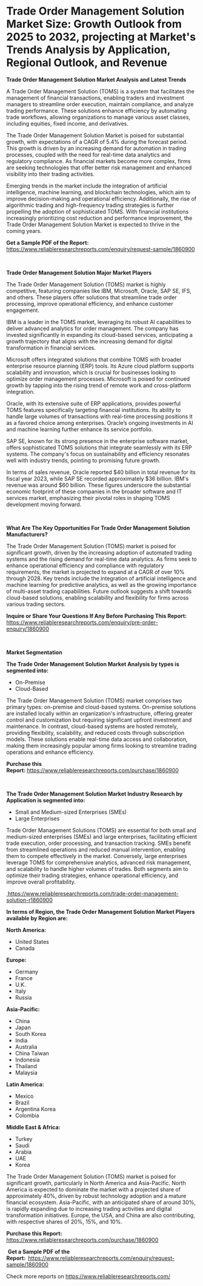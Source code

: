 <p><h1>Trade Order Management Solution Market Size: Growth Outlook from 2025 to 2032, projecting at Market's Trends Analysis by Application, Regional Outlook, and Revenue</h1></p><p><strong>Trade Order Management Solution Market Analysis and Latest Trends</strong></p>
<p><p>A Trade Order Management Solution (TOMS) is a system that facilitates the management of financial transactions, enabling traders and investment managers to streamline order execution, maintain compliance, and analyze trading performance. These solutions enhance efficiency by automating trade workflows, allowing organizations to manage various asset classes, including equities, fixed income, and derivatives.</p><p>The Trade Order Management Solution Market is poised for substantial growth, with expectations of a CAGR of 5.4% during the forecast period. This growth is driven by an increasing demand for automation in trading processes, coupled with the need for real-time data analytics and regulatory compliance. As financial markets become more complex, firms are seeking technologies that offer better risk management and enhanced visibility into their trading activities.</p><p>Emerging trends in the market include the integration of artificial intelligence, machine learning, and blockchain technologies, which aim to improve decision-making and operational efficiency. Additionally, the rise of algorithmic trading and high-frequency trading strategies is further propelling the adoption of sophisticated TOMS. With financial institutions increasingly prioritizing cost reduction and performance improvement, the Trade Order Management Solution Market is expected to thrive in the coming years.</p></p>
<p><strong>Get a Sample PDF of the Report:&nbsp;</strong> <a href="https://www.reliableresearchreports.com/enquiry/request-sample/1860900?utm_campaign=3031&utm_medium=2&utm_source=Github&utm_content=ia&utm_term=11032025&utm_id=trade-order-management-solution">https://www.reliableresearchreports.com/enquiry/request-sample/1860900</a></p>
<p>&nbsp;</p>
<p><strong>Trade Order Management Solution Major Market Players</strong></p>
<p><p>The Trade Order Management Solution (TOMS) market is highly competitive, featuring companies like IBM, Microsoft, Oracle, SAP SE, IFS, and others. These players offer solutions that streamline trade order processing, improve operational efficiency, and enhance customer engagement.</p><p>IBM is a leader in the TOMS market, leveraging its robust AI capabilities to deliver advanced analytics for order management. The company has invested significantly in expanding its cloud-based services, anticipating a growth trajectory that aligns with the increasing demand for digital transformation in financial services.</p><p>Microsoft offers integrated solutions that combine TOMS with broader enterprise resource planning (ERP) tools. Its Azure cloud platform supports scalability and innovation, which is crucial for businesses looking to optimize order management processes. Microsoft is poised for continued growth by tapping into the rising trend of remote work and cross-platform integration.</p><p>Oracle, with its extensive suite of ERP applications, provides powerful TOMS features specifically targeting financial institutions. Its ability to handle large volumes of transactions with real-time processing positions it as a favored choice among enterprises. Oracle’s ongoing investments in AI and machine learning further enhance its service portfolio.</p><p>SAP SE, known for its strong presence in the enterprise software market, offers sophisticated TOMS solutions that integrate seamlessly with its ERP systems. The company's focus on sustainability and efficiency resonates well with industry trends, pointing to promising future growth.</p><p>In terms of sales revenue, Oracle reported $40 billion in total revenue for its fiscal year 2023, while SAP SE recorded approximately $36 billion. IBM's revenue was around $60 billion. These figures underscore the substantial economic footprint of these companies in the broader software and IT services market, emphasizing their pivotal roles in shaping TOMS development moving forward.</p></p>
<p>&nbsp;</p>
<p><strong>What Are The Key Opportunities For Trade Order Management Solution Manufacturers?</strong></p>
<p><p>The Trade Order Management Solution (TOMS) market is poised for significant growth, driven by the increasing adoption of automated trading systems and the rising demand for real-time data analytics. As firms seek to enhance operational efficiency and compliance with regulatory requirements, the market is projected to expand at a CAGR of over 10% through 2028. Key trends include the integration of artificial intelligence and machine learning for predictive analytics, as well as the growing importance of multi-asset trading capabilities. Future outlook suggests a shift towards cloud-based solutions, enabling scalability and flexibility for firms across various trading sectors.</p></p>
<p><strong>Inquire or Share Your Questions If Any Before Purchasing This Report:</strong> <a href="https://www.reliableresearchreports.com/enquiry/pre-order-enquiry/1860900?utm_campaign=3031&utm_medium=2&utm_source=Github&utm_content=ia&utm_term=11032025&utm_id=trade-order-management-solution">https://www.reliableresearchreports.com/enquiry/pre-order-enquiry/1860900</a></p>
<p>&nbsp;</p>
<p><strong>Market Segmentation</strong></p>
<p><strong>The Trade Order Management Solution Market Analysis by types is segmented into:</strong></p>
<p><ul><li>On-Premise</li><li>Cloud-Based</li></ul></p>
<p><p>The Trade Order Management Solution (TOMS) market comprises two primary types: on-premise and cloud-based systems. On-premise solutions are installed locally within an organization's infrastructure, offering greater control and customization but requiring significant upfront investment and maintenance. In contrast, cloud-based systems are hosted remotely, providing flexibility, scalability, and reduced costs through subscription models. These solutions enable real-time data access and collaboration, making them increasingly popular among firms looking to streamline trading operations and enhance efficiency.</p></p>
<p><strong>Purchase this Report:&nbsp;</strong><a href="https://www.reliableresearchreports.com/purchase/1860900?utm_campaign=3031&utm_medium=2&utm_source=Github&utm_content=ia&utm_term=11032025&utm_id=trade-order-management-solution">https://www.reliableresearchreports.com/purchase/1860900</a></p>
<p>&nbsp;</p>
<p><strong>The Trade Order Management Solution Market Industry Research by Application is segmented into:</strong></p>
<p><ul><li>Small and Medium-sized Enterprises (SMEs)</li><li>Large Enterprises</li></ul></p>
<p><p>Trade Order Management Solutions (TOMS) are essential for both small and medium-sized enterprises (SMEs) and large enterprises, facilitating efficient trade execution, order processing, and transaction tracking. SMEs benefit from streamlined operations and reduced manual intervention, enabling them to compete effectively in the market. Conversely, large enterprises leverage TOMS for comprehensive analytics, advanced risk management, and scalability to handle higher volumes of trades. Both segments aim to optimize their trading strategies, enhance operational efficiency, and improve overall profitability.</p></p>
<p><a href="https://www.reliableresearchreports.com/trade-order-management-solution-r1860900?utm_campaign=3031&utm_medium=2&utm_source=Github&utm_content=ia&utm_term=11032025&utm_id=trade-order-management-solution">&nbsp;https://www.reliableresearchreports.com/trade-order-management-solution-r1860900</a></p>
<p><strong>In terms of Region, the Trade Order Management Solution Market Players available by Region are:</strong></p>
<p>
    <p> <strong> North America: </strong>
        <ul>
            <li>United States</li>
            <li>Canada</li>
        </ul>
        </p> 
    <p> <strong> Europe: </strong>
        <ul>
            <li>Germany</li>
            <li>France</li>
            <li>U.K.</li>
            <li>Italy</li>
            <li>Russia</li>
        </ul>
        </p> 
    <p> <strong> Asia-Pacific: </strong>
        <ul>
            <li>China</li>
            <li>Japan</li>
            <li>South Korea</li>
            <li>India</li>
            <li>Australia</li>
            <li>China Taiwan</li>
            <li>Indonesia</li>
            <li>Thailand</li>
            <li>Malaysia</li>
        </ul>
        </p> 
    <p> <strong> Latin America: </strong>
        <ul>
            <li>Mexico</li>
            <li>Brazil</li>
            <li>Argentina Korea</li>
            <li>Colombia</li>
        </ul>
        </p> 
    <p> <strong> Middle East & Africa: </strong>
        <ul>
            <li>Turkey</li>
            <li>Saudi</li>
            <li>Arabia</li>
            <li>UAE</li>
            <li>Korea</li>
        </ul>
    </p>
    </p>
<p><p>The Trade Order Management Solution (TOMS) market is poised for significant growth, particularly in North America and Asia-Pacific. North America is expected to dominate the market with a projected share of approximately 40%, driven by robust technology adoption and a mature financial ecosystem. Asia-Pacific, with an anticipated share of around 30%, is rapidly expanding due to increasing trading activities and digital transformation initiatives. Europe, the USA, and China are also contributing, with respective shares of 20%, 15%, and 10%.</p></p>
<p><strong>Purchase this Report: </strong><a href="https://www.reliableresearchreports.com/purchase/1860900?utm_campaign=3031&utm_medium=2&utm_source=Github&utm_content=ia&utm_term=11032025&utm_id=trade-order-management-solution">https://www.reliableresearchreports.com/purchase/1860900</a></p>
<p>&nbsp;<strong>Get a Sample PDF of the Report:&nbsp;&nbsp;</strong><a href="https://www.reliableresearchreports.com/enquiry/request-sample/1860900?utm_campaign=3031&utm_medium=2&utm_source=Github&utm_content=ia&utm_term=11032025&utm_id=trade-order-management-solution">https://www.reliableresearchreports.com/enquiry/request-sample/1860900</a></p>
<p><strong></strong></p>
<p>Check more reports on <a href="https://www.reliableresearchreports.com/?utm_campaign=3031&utm_medium=2&utm_source=Github&utm_content=ia&utm_term=11032025&utm_id=trade-order-management-solution">https://www.reliableresearchreports.com/</a></p>